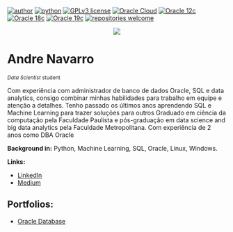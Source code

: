 [![author](https://img.shields.io/badge/author-anvmano-brightgreen.svg)](https://www.linkedin.com/in/anvmano/) [![python](https://img.shields.io/badge/Python-3.9%2B-blue)](https://www.python.org/downloads/release/python-392/) [![GPLv3 license](https://img.shields.io/badge/License-GPLv3-blue.svg)](http://perso.crans.org/besson/LICENSE.html) [![Oracle Cloud](https://img.shields.io/badge/Oracle-Cloud-blue)](https://www.oracle.com/br/cloud/) [![Oracle 12c](https://img.shields.io/badge/Oracle-12c-red)](https://www.oracle.com/br/corporate/features/database-12c/) [![Oracle 18c](https://img.shields.io/badge/Oracle-18c-red)](https://docs.oracle.com/en/database/oracle/oracle-database/18/) [![Oracle 19c](https://img.shields.io/badge/Oracle-19c-red)](https://www.oracle.com/br/database/technologies/) [![repositories welcome](https://img.shields.io/badge/contributions-welcome-brightgreen.svg?style=flat)](https://github.com/anvmano?tab=repositories)

<p align="center">
  <img src="https://github.com/anvmano/meu_portf-lio/blob/main/DS.jpg">
</p>

# Andre Navarro
<sub>*Data Scientist* student</sub>



Com experiência com administrador de banco de dados Oracle, SQL e data analytics, consigo combinar minhas habilidades para trabalho em equipe e atenção a detalhes. Tenho passado os últimos anos aprendendo SQL e Machine Learning para trazer soluções para outros
Graduado em ciência da computação pela Faculdade Paulista e pós-graduação em data science and big data analytics pela Faculdade Metropolitana. Com experiência de 2 anos como DBA Oracle

**Background in:** Python, Machine Learning, SQL, Oracle, Linux, Windows.

**Links:**
* [LinkedIn](https://www.linkedin.com/in/anvmano/)
* [Medium](https://medium.com/@anvmano)

## Portfolios:
  * [Oracle Database](https://github.com/anvmano/Oracle-Database/blob/main/README.md)
